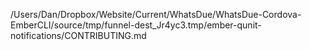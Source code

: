 /Users/Dan/Dropbox/Website/Current/WhatsDue/WhatsDue-Cordova-EmberCLI/source/tmp/funnel-dest_Jr4yc3.tmp/ember-qunit-notifications/CONTRIBUTING.md
